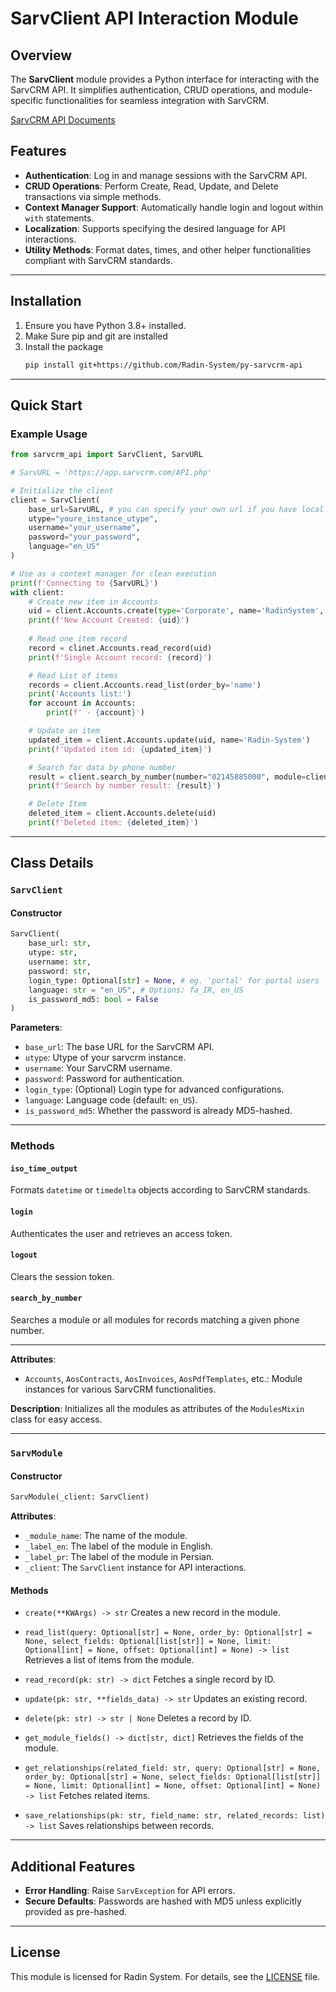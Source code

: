 # SarvClient API Interaction Module

## Overview

The **SarvClient** module provides a Python interface for interacting with the SarvCRM API. It simplifies authentication, CRUD operations, and module-specific functionalities for seamless integration with SarvCRM.

[SarvCRM API Documents](https://app.sarvcrm.com/webservice/)

## Features
- **Authentication**: Log in and manage sessions with the SarvCRM API.
- **CRUD Operations**: Perform Create, Read, Update, and Delete transactions via simple methods.
- **Context Manager Support**: Automatically handle login and logout within `with` statements.
- **Localization**: Supports specifying the desired language for API interactions.
- **Utility Methods**: Format dates, times, and other helper functionalities compliant with SarvCRM standards.

---

## Installation

1. Ensure you have Python 3.8+ installed.
2. Make Sure pip and git are installed
3. Install the package
   ```bash
   pip install git+https://github.com/Radin-System/py-sarvcrm-api
   ```

---

## Quick Start

### Example Usage

```python
from sarvcrm_api import SarvClient, SarvURL

# SarvURL = 'https://app.sarvcrm.com/API.php'

# Initialize the client
client = SarvClient(
    base_url=SarvURL, # you can specify your own url if you have local server
    utype="youre_instance_utype",
    username="your_username",
    password="your_password",
    language="en_US"
)

# Use as a context manager for clean execution
print(f'Connecting to {SarvURL}')
with client:
    # Create new item in Accounts
    uid = client.Accounts.create(type='Corporate', name='RadinSystem', numbers=['02145885000'])
    print(f'New Account Created: {uid}')
    
    # Read one item record
    record = clinet.Accounts.read_record(uid)
    print(f'Single Account record: {record}')

    # Read List of items
    records = client.Accounts.read_list(order_by='name')
    print('Accounts list:')
    for account in Accounts:
        print(f' - {account}')

    # Update an item
    updated_item = client.Accounts.update(uid, name='Radin-System')
    print(f'Updated item id: {updated_item}')

    # Search for data by phone number
    result = client.search_by_number(number="02145885000", module=client.Accounts) # module is optional
    print(f'Search by number result: {result}')

    # Delete Item
    deleted_item = client.Accounts.delete(uid)
    print(f'Deleted item: {deleted_item}')

```

---

## Class Details

### `SarvClient`

#### Constructor
```python
SarvClient(
    base_url: str,
    utype: str,
    username: str,
    password: str,
    login_type: Optional[str] = None, # eg. 'portal' for portal users
    language: str = "en_US", # Options: fa_IR, en_US
    is_password_md5: bool = False
)
```

**Parameters**:
- `base_url`: The base URL for the SarvCRM API.
- `utype`: Utype of your sarvcrm instance.
- `username`: Your SarvCRM username.
- `password`: Password for authentication.
- `login_type`: (Optional) Login type for advanced configurations.
- `language`: Language code (default: `en_US`).
- `is_password_md5`: Whether the password is already MD5-hashed.

---

### Methods

#### `iso_time_output`
Formats `datetime` or `timedelta` objects according to SarvCRM standards.

#### `login`
Authenticates the user and retrieves an access token.

#### `logout`
Clears the session token.

#### `search_by_number`
Searches a module or all modules for records matching a given phone number.

---

**Attributes**:
- `Accounts`, `AosContracts`, `AosInvoices`, `AosPdfTemplates`, etc.: Module instances for various SarvCRM functionalities.

**Description**:
Initializes all the modules as attributes of the `ModulesMixin` class for easy access.

---

### `SarvModule`

#### Constructor
```python
SarvModule(_client: SarvClient)
```

**Attributes**:
- `_module_name`: The name of the module.
- `_label_en`: The label of the module in English.
- `_label_pr`: The label of the module in Persian.
- `_client`: The `SarvClient` instance for API interactions.

#### Methods

- `create(**KWArgs) -> str`
    Creates a new record in the module.

- `read_list(query: Optional[str] = None, order_by: Optional[str] = None, select_fields: Optional[list[str]] = None, limit: Optional[int] = None, offset: Optional[int] = None) -> list`
    Retrieves a list of items from the module.

- `read_record(pk: str) -> dict`
    Fetches a single record by ID.

- `update(pk: str, **fields_data) -> str`
    Updates an existing record.

- `delete(pk: str) -> str | None`
    Deletes a record by ID.

- `get_module_fields() -> dict[str, dict]`
    Retrieves the fields of the module.

- `get_relationships(related_field: str, query: Optional[str] = None, order_by: Optional[str] = None, select_fields: Optional[list[str]] = None, limit: Optional[int] = None, offset: Optional[int] = None) -> list`
    Fetches related items.

- `save_relationships(pk: str, field_name: str, related_records: list) -> list`
    Saves relationships between records.

---

## Additional Features

- **Error Handling**: Raise `SarvException` for API errors.
- **Secure Defaults**: Passwords are hashed with MD5 unless explicitly provided as pre-hashed.

---

## License

This module is licensed for Radin System. For details, see the [LICENSE](LICENSE) file.
